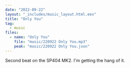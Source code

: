 ```yaml
---
date: "2022-09-22"
layout: "_includes/music_layout.html.eex"
title: "Only You"
tag:
  - music
files:
  - name: "Only You"
    file: "music/220922 Only You.mp3"
    peak: "music/220922 Only You.json"
---
```


Second beat on the SP404 MK2. I'm getting the hang of it.

